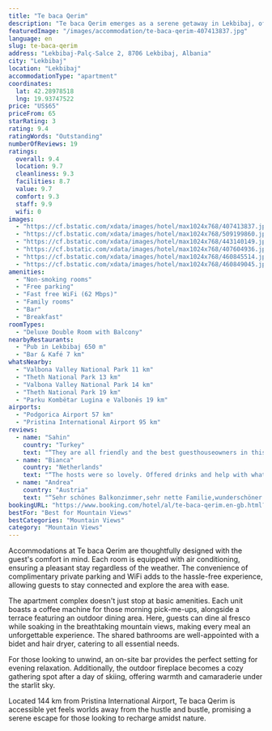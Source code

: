 ```yaml
---
title: "Te baca Qerim"
description: "Te baca Qerim emerges as a serene getaway in Lekbibaj, offering guests a unique blend of comfort and scenic beauty."
featuredImage: "/images/accommodation/te-baca-qerim-407413837.jpg"
language: en
slug: te-baca-qerim
address: "Lekbibaj-Palç-Salce 2, 8706 Lekbibaj, Albania"
city: "Lekbibaj"
location: "Lekbibaj"
accommodationType: "apartment"
coordinates:
  lat: 42.28978518
  lng: 19.93747522
price: "US$65"
priceFrom: 65
starRating: 3
rating: 9.4
ratingWords: "Outstanding"
numberOfReviews: 19
ratings:
  overall: 9.4
  location: 9.7
  cleanliness: 9.3
  facilities: 8.7
  value: 9.7
  comfort: 9.3
  staff: 9.9
  wifi: 0
images:
  - "https://cf.bstatic.com/xdata/images/hotel/max1024x768/407413837.jpg?k=be00030132928ef11a99675899368c9103389fd70659f67fecee3d66495fd2c8&o=&hp=1"
  - "https://cf.bstatic.com/xdata/images/hotel/max1024x768/509199860.jpg?k=4260cceedceecaffc4dd055377a2d3052a57542c7afcb0423e21fcf878a8b58b&o=&hp=1"
  - "https://cf.bstatic.com/xdata/images/hotel/max1024x768/443140149.jpg?k=8a84ccb5544a5ffb9dcfa28085e8d9e2977b0d077321ee0ddb3b899cbe9370ad&o=&hp=1"
  - "https://cf.bstatic.com/xdata/images/hotel/max1024x768/407604936.jpg?k=74f970abecb4d893c42b18dfdeca0a9eff276bef0998b0c72faaba2333a3ef47&o=&hp=1"
  - "https://cf.bstatic.com/xdata/images/hotel/max1024x768/460845514.jpg?k=6e8232a2f39e1c4ebcfb79ec3b3d62c7b5ff4e5900488515e2cfa238fd872b0f&o=&hp=1"
  - "https://cf.bstatic.com/xdata/images/hotel/max1024x768/460849045.jpg?k=4ecb2d7fa9beff672c4505f2e9e917bd303d6ea2cf6f4e2d440a930483174e51&o=&hp=1"
amenities:
  - "Non-smoking rooms"
  - "Free parking"
  - "Fast free WiFi (62 Mbps)"
  - "Family rooms"
  - "Bar"
  - "Breakfast"
roomTypes:
  - "Deluxe Double Room with Balcony"
nearbyRestaurants:
  - "Pub in Lekbibaj 650 m"
  - "Bar & Kafé 7 km"
whatsNearby:
  - "Valbona Valley National Park 11 km"
  - "Theth National Park 13 km"
  - "Valbona Valley National Park 14 km"
  - "Theth National Park 19 km"
  - "Parku Kombëtar Lugina e Valbonës 19 km"
airports:
  - "Podgorica Airport 57 km"
  - "Pristina International Airport 95 km"
reviews:
  - name: "Sahin"
    country: "Turkey"
    text: "“They are all friendly and the best guesthouseowners in this area. You should stop by and stay at least two days. Thank you for everything. We are all satisfied!!!”"
  - name: "Bianca"
    country: "Netherlands"
    text: "“The hosts were so lovely. Offered drinks and help with whatever we wished for. The dinners were delicious and a lot came from the garden which we really appreciated. They accommodated our food preferences (no meat) very well. Breakfast with...”"
  - name: "Andrea"
    country: "Austria"
    text: "“Sehr schönes Balkonzimmer,sehr nette Familie,wunderschöner Badeplatz 5 Minuten entfernt im Fluß,sehr gutes,selbst gemachtes Essen,wir kommen wieder!!”"
bookingURL: "https://www.booking.com/hotel/al/te-baca-qerim.en-gb.html?aid=8035640"
bestFor: "Best for Mountain Views"
bestCategories: "Mountain Views"
category: "Mountain Views"
---
```


Accommodations at Te baca Qerim are thoughtfully designed with the guest's comfort in mind. Each room is equipped with air conditioning, ensuring a pleasant stay regardless of the weather. The convenience of complimentary private parking and WiFi adds to the hassle-free experience, allowing guests to stay connected and explore the area with ease.

The apartment complex doesn't just stop at basic amenities. Each unit boasts a coffee machine for those morning pick-me-ups, alongside a terrace featuring an outdoor dining area. Here, guests can dine al fresco while soaking in the breathtaking mountain views, making every meal an unforgettable experience. The shared bathrooms are well-appointed with a bidet and hair dryer, catering to all essential needs.

For those looking to unwind, an on-site bar provides the perfect setting for evening relaxation. Additionally, the outdoor fireplace becomes a cozy gathering spot after a day of skiing, offering warmth and camaraderie under the starlit sky.

Located 144 km from Pristina International Airport, Te baca Qerim is accessible yet feels worlds away from the hustle and bustle, promising a serene escape for those looking to recharge amidst nature.